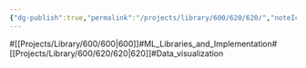 ```yaml
---
{"dg-publish":true,"permalink":"/projects/library/600/620/620/","noteIcon":"0","created":"2024-01-24T15:24:09.129+09:00","updated":"2024-04-05T18:40:47.880+09:00"}
---
```


#[[Projects/Library/600/600\|600]]#ML_Libraries_and_Implementation#[[Projects/Library/600/620/620\|620]]#Data_visualization


